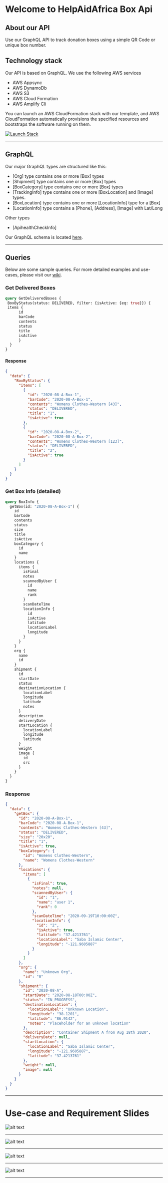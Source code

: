 # Welcome to HelpAidAfrica Box Api

## About our API
Use our GraphQL API to track donation boxes using a simple QR Code or unique box number.

## Technology stack
Our API is based on GraphQL. We use the following AWS services
- AWS Appsync
- AWS DynamoDb
- AWS S3
- AWS Cloud Formation
- AWS Amplify Cli

You can launch an AWS CloudFormation stack with our template, and AWS CloudFormation automatically provisions the specified resources and bootstraps the software running on them.

[![Launch Stack](https://cdn.rawgit.com/buildkite/cloudformation-launch-stack-button-svg/master/launch-stack.svg)](https://console.aws.amazon.com/cloudformation/home?region=us-west-1#/stacks/new?stackName=HelpAidAfricaBoxAPIStack&templateURL=https://s3-us-west-1.amazonaws.com/track.helpaidafrica.org/aws/template/helpaidafrica-api-stack.template)

---
## GraphQL
Our major GraphQL types are structured like this:
- [Org] type contains one or more [Box] types
- [Shipment] type contains one or more [Box] types
- [BoxCategory] type contains one or more [Box] types
- [TrackingInfo] type contains one or more [BoxLocation] and [Image] types. 
- [BoxLocation] type contains one or more [LocationInfo] type for a [Box]
- [LocationInfo] type contains a [Phone], [Address], [Image] with Lat/Long

Other types 
- [ApihealthCheckInfo] 

Our GraphQL schema is located [here](https://github.com/helpaidafrica/helpaidafrica-api/blob/master/haa-api/amplify/backend/api/haaapi/schema.graphql).


---
## Queries

Below are some sample queries. For more detailed examples and use-cases, please visit our [wiki](https://github.com/helpaidafrica/helpaidafrica-api/wiki).


### Get Delivered Boxes
```graphql
query GetDeliveredBoxes {
 BoxByStatus(status: DELIVERED, filter: {isActive: {eq: true}}) {
 items {
      id
      barCode
      contents
      status
      title
      isActive
      }
  }
}
```

#### Response
```json
{
  "data": {
    "BoxByStatus": {
      "items": [
        {
          "id": "2020-08-A-Box-1",
          "barCode": "2020-08-A-Box-1",
          "contents": "Womens Clothes-Western [43]",
          "status": "DELIVERED",
          "title": "1",
          "isActive": true
        },
        {
          "id": "2020-08-A-Box-2",
          "barCode": "2020-08-A-Box-2",
          "contents": "Womens Clothes-Western [123]",
          "status": "DELIVERED",
          "title": "2",
          "isActive": true
        }
      ]
    }
  }
}
```
### Get Box Info (detailed)

```graphql
query BoxInfo {
  getBox(id: "2020-08-A-Box-1") {
    id
    barCode
    contents
    status
    size
    title
    isActive
    boxCategory {
      id
      name
    }
    locations {
      items {
        isFinal
        notes
        scannedByUser {
          id
          name
          rank
        }
        scanDateTime
        locationInfo {
          id
          isActive
          latitude
          locationLabel
          longitude
        }
      }
    }
    org {
      name
      id
    }
    shipment {
      id
      startDate
      status
      destinationLocation {
        locationLabel
        longitude
        latitude
        notes
      }
      description
      deliveryDate
      startLocation {
        locationLabel
        longitude
        latitude
      }
      weight
      image {
        id
        src
      }
    }
  }
}
```
### Response

```json
{
  "data": {
    "getBox": {
      "id": "2020-08-A-Box-1",
      "barCode": "2020-08-A-Box-1",
      "contents": "Womens Clothes-Western [43]",
      "status": "DELIVERED",
      "size": "20x20",
      "title": "1",
      "isActive": true,
      "boxCategory": {
        "id": "Womens Clothes-Western",
        "name": "Womens Clothes-Western"
      },
      "locations": {
        "items": [
          {
            "isFinal": true,
            "notes": null,
            "scannedByUser": {
              "id": "1",
              "name": "user 1",
              "rank": 0
            },
            "scanDateTime": "2020-09-19T10:00:00Z",
            "locationInfo": {
              "id": "2",
              "isActive": true,
              "latitude": "37.4213761",
              "locationLabel": "Saba Islamic Center",
              "longitude": "-121.9605887"
            }
          }
        ]
      },
      "org": {
        "name": "Unknown Org",
        "id": "0"
      },
      "shipment": {
        "id": "2020-08-A",
        "startDate": "2020-08-18T00:00Z",
        "status": "IN_PROGRESS",
        "destinationLocation": {
          "locationLabel": "Unknown Location",
          "longitude": "38.1201",
          "latitude": "86.9142",
          "notes": "Placeholder for an unknown location"
        },
        "description": "Container Shipment A from Aug 18th 2020",
        "deliveryDate": null,
        "startLocation": {
          "locationLabel": "Saba Islamic Center",
          "longitude": "-121.9605887",
          "latitude": "37.4213761"
        },
        "weight": null,
        "image": null
      }
    }
  }
}

```

---
# Use-case and Requirement Slides

![alt text](https://github.com/helpaidafrica/helpaidafrica-api/blob/master/public/assets/img/5%20Reasons%20for%20HAA%20box%20Api-small.png?raw=true "5 Reasons for help aid Africa Box API")

---
![alt text](https://github.com/helpaidafrica/helpaidafrica-api/blob/master/public/assets/img/HAA-DataModel-1.png?raw=true "HAA-DataModel-1")

---
![alt text](https://github.com/helpaidafrica/helpaidafrica-api/blob/master/public/assets/img/HAA-DataModel-2.png?raw=true "HAA-DataModel-2")

---
![alt text](https://github.com/helpaidafrica/helpaidafrica-api/blob/master/public/assets/img/HAA-DataModel-3.png?raw=true "HAA-DataModel-4")

---
